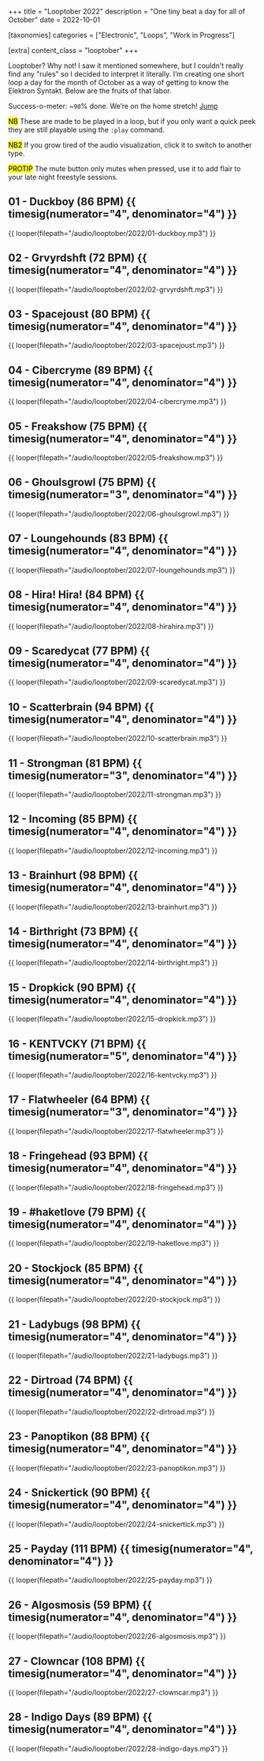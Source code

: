 +++
title = "Looptober 2022"
description = "One tiny beat a day for all of October"
date = 2022-10-01

[taxonomies]
categories = ["Electronic", "Loops", "Work in Progress"]

[extra]
content_class = "looptober"
+++

Looptober? Why not! I saw it mentioned somewhere, but I couldn’t really find any "rules" so I decided to interpret it literally. I’m creating one short loop a day for the month of October as a way of getting to know the Elektron Syntakt. Below are the fruits of that labor. 

Success-o-meter: ~`90`% done. We’re on the home stretch! [Jump](./#28-indigo-days-89-bpm)

<mark class="arrow">NB</mark> These are made to be played in a loop, but if you only want a quick peek they are still playable using the `:play` command.

<mark class="arrow">NB2</mark> If you grow tired of the audio visualization, click it to switch to another type.

<mark class="arrow">PROTIP</mark> The mute button only mutes when pressed, use it to add flair to your late night freestyle sessions.

## 01 - Duckboy (86 BPM) {{ timesig(numerator="4", denominator="4") }}

{{ looper(filepath="/audio/looptober/2022/01-duckboy.mp3") }}

## 02 - Grvyrdshft (72 BPM) {{ timesig(numerator="4", denominator="4") }}

{{ looper(filepath="/audio/looptober/2022/02-grvyrdshft.mp3") }}

## 03 - Spacejoust (80 BPM) {{ timesig(numerator="4", denominator="4") }}

{{ looper(filepath="/audio/looptober/2022/03-spacejoust.mp3") }}

## 04 - Cibercryme (89 BPM) {{ timesig(numerator="4", denominator="4") }}

{{ looper(filepath="/audio/looptober/2022/04-cibercryme.mp3") }}

## 05 - Freakshow (75 BPM) {{ timesig(numerator="4", denominator="4") }}

{{ looper(filepath="/audio/looptober/2022/05-freakshow.mp3") }}

## 06 - Ghoulsgrowl (75 BPM) {{ timesig(numerator="3", denominator="4") }}

{{ looper(filepath="/audio/looptober/2022/06-ghoulsgrowl.mp3") }}

## 07 - Loungehounds (83 BPM) {{ timesig(numerator="4", denominator="4") }}

{{ looper(filepath="/audio/looptober/2022/07-loungehounds.mp3") }}

## 08 - Hira! Hira! (84 BPM) {{ timesig(numerator="4", denominator="4") }}

{{ looper(filepath="/audio/looptober/2022/08-hirahira.mp3") }}

## 09 - Scaredycat (77 BPM) {{ timesig(numerator="4", denominator="4") }}

{{ looper(filepath="/audio/looptober/2022/09-scaredycat.mp3") }}

## 10 - Scatterbrain (94 BPM) {{ timesig(numerator="4", denominator="4") }}

{{ looper(filepath="/audio/looptober/2022/10-scatterbrain.mp3") }}

## 11 - Strongman (81 BPM) {{ timesig(numerator="3", denominator="4") }}

{{ looper(filepath="/audio/looptober/2022/11-strongman.mp3") }}

## 12 - Incoming (85 BPM) {{ timesig(numerator="4", denominator="4") }}

{{ looper(filepath="/audio/looptober/2022/12-incoming.mp3") }}

## 13 - Brainhurt (98 BPM) {{ timesig(numerator="4", denominator="4") }}

{{ looper(filepath="/audio/looptober/2022/13-brainhurt.mp3") }}

## 14 - Birthright (73 BPM) {{ timesig(numerator="4", denominator="4") }}

{{ looper(filepath="/audio/looptober/2022/14-birthright.mp3") }}

## 15 - Dropkick (90 BPM) {{ timesig(numerator="4", denominator="4") }}

{{ looper(filepath="/audio/looptober/2022/15-dropkick.mp3") }}

## 16 - KENTVCKY (71 BPM) {{ timesig(numerator="5", denominator="4") }}

{{ looper(filepath="/audio/looptober/2022/16-kentvcky.mp3") }}

## 17 - Flatwheeler (64 BPM) {{ timesig(numerator="3", denominator="4") }}

{{ looper(filepath="/audio/looptober/2022/17-flatwheeler.mp3") }}

## 18 - Fringehead (93 BPM) {{ timesig(numerator="4", denominator="4") }}

{{ looper(filepath="/audio/looptober/2022/18-fringehead.mp3") }}

## 19 - #haketlove (79 BPM) {{ timesig(numerator="4", denominator="4") }}

{{ looper(filepath="/audio/looptober/2022/19-haketlove.mp3") }}

## 20 - Stockjock (85 BPM) {{ timesig(numerator="4", denominator="4") }}

{{ looper(filepath="/audio/looptober/2022/20-stockjock.mp3") }}

## 21 - Ladybugs (98 BPM) {{ timesig(numerator="4", denominator="4") }}

{{ looper(filepath="/audio/looptober/2022/21-ladybugs.mp3") }}

## 22 - Dirtroad (74 BPM) {{ timesig(numerator="4", denominator="4") }}

{{ looper(filepath="/audio/looptober/2022/22-dirtroad.mp3") }}

## 23 - Panoptikon (88 BPM) {{ timesig(numerator="4", denominator="4") }}

{{ looper(filepath="/audio/looptober/2022/23-panoptikon.mp3") }}

## 24 - Snickertick (90 BPM) {{ timesig(numerator="4", denominator="4") }}

{{ looper(filepath="/audio/looptober/2022/24-snickertick.mp3") }}

## 25 - Payday (111 BPM) {{ timesig(numerator="4", denominator="4") }}

{{ looper(filepath="/audio/looptober/2022/25-payday.mp3") }}

## 26 - Algosmosis (59 BPM) {{ timesig(numerator="4", denominator="4") }}

{{ looper(filepath="/audio/looptober/2022/26-algosmosis.mp3") }}

## 27 - Clowncar (108 BPM) {{ timesig(numerator="4", denominator="4") }}

{{ looper(filepath="/audio/looptober/2022/27-clowncar.mp3") }}

## 28 - Indigo Days (89 BPM) {{ timesig(numerator="4", denominator="4") }}

{{ looper(filepath="/audio/looptober/2022/28-indigo-days.mp3") }}
